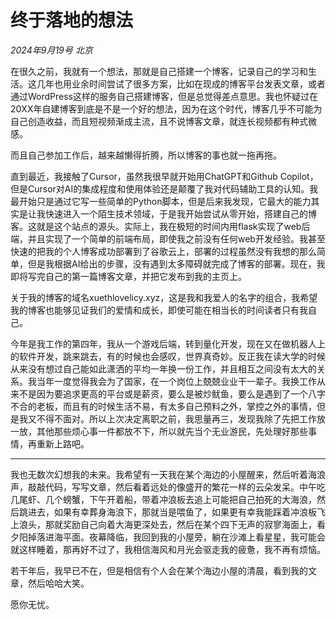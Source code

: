 # 终于落地的想法

*2024年9月19号 北京*

在很久之前，我就有一个想法，那就是自己搭建一个博客，记录自己的学习和生活。这几年也用业余时间尝试了很多方案，比如在现成的博客平台发表文章，或者通过WordPress这样的服务自己搭建博客，但是总觉得差点意思。我也怀疑过在20XX年自建博客到底是不是一个好的想法，因为在这个时代，博客几乎不可能为自己创造收益，而且短视频渐成主流，且不说博客文章，就连长视频都有种式微感。

而且自己参加工作后，越来越懒得折腾，所以博客的事也就一拖再拖。

直到最近，我接触了Cursor，虽然我很早就开始用ChatGPT和Github Copilot，但是Cursor对AI的集成程度和使用体验还是颠覆了我对代码辅助工具的认知。我最开始只是通过它写一些简单的Python脚本，但是后来我发现，它最大的能力其实是让我快速进入一个陌生技术领域，于是我开始尝试从零开始，搭建自己的博客。这就是这个站点的源头。实际上，我在极短的时间内用flask实现了web后端，并且实现了一个简单的前端布局，即使我之前没有任何web开发经验。我甚至快速的把我的个人博客成功部署到了谷歌云上，部署的过程虽然没有我想的那么简单，但是我根据AI给出的步骤，没有遇到太多障碍就完成了博客的部署。现在，我即将写完自己的第一篇博客文章，并把它发布到我的主页上。

关于我的博客的域名xuethlovelicy.xyz，这是我和我爱人的名字的组合，我希望我的博客也能够见证我们的爱情和成长，即使可能在相当长的时间读者只有我自己。

今年是我工作的第四年，我从一个游戏后端，转到量化开发，现在又在做机器人上的软件开发，跳来跳去，有的时候也会感叹，世界真奇妙。反正我在读大学的时候从来没有想过自己能如此潇洒的平均一年换一份工作，并且相互之间没有太大的关系。我当年一度觉得我会为了国家，在一个岗位上兢兢业业干一辈子。我换工作从来不是因为要追求更高的平台或是薪资，要么是被炒鱿鱼，要么是遇到了一个八字不合的老板，而且有的时候生活不易，有太多自己预料之外，掌控之外的事情，但是我又不得不面对。所以上次决定离职之前，我思量再三，发现我除了先把工作放一放，其他那些烦心事一件都放不下，所以就先当个无业游民，先处理好那些事情，再重新上路吧。

---

我也无数次幻想我的未来。我希望有一天我在某个海边的小屋醒来，然后听着海浪声，敲敲代码，写写文章，然后看着远处的像盛开的繁花一样的云朵发呆。中午吃几尾虾、几个螃蟹，下午开着船，带着冲浪板去追上可能把自己拍死的大海浪，然后跳进去，如果有幸葬身海浪下，那就当是喂鱼了，如果更有幸我能踩着冲浪板飞上浪头，那就奖励自己向着大海更深处去，然后在某个四下无声的寂寥海面上，看夕阳掉落进海平面。夜幕降临，我回到我的小屋旁，躺在沙滩上看星星，我可能会就这样睡着，那再好不过了，我相信海风和月光会驱走我的疲惫，我不再有烦恼。

若干年后，我早已不在，但是相信有个人会在某个海边小屋的清晨，看到我的文章，然后哈哈大笑。

愿你无忧。
